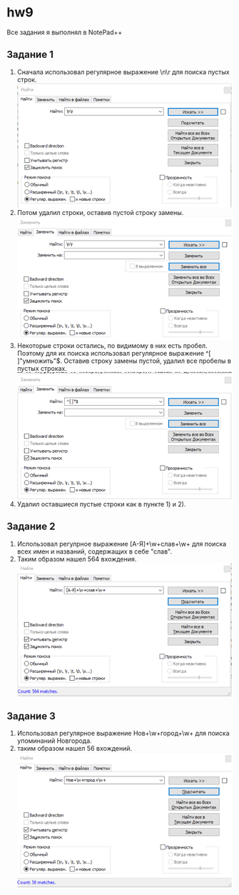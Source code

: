 # hw9
Все задания я выполнял в NotePad++
## Задание 1 
1) Сначала использовал регулярное выражение \n\r для поиска пустых строк. 
![Скрин](https://raw.githubusercontent.com/vladimirloginov999/hw9/master/Скриншот%2026-05-2018%20150241.png)
2) Потом удалил строки, оставив пустой строку замены.
![Скрин](https://raw.githubusercontent.com/vladimirloginov999/hw9/master/Скриншот%2026-05-2018%20150305.png)
3) Некоторые строки остались, по видимому в них есть пробел. Поэтому для их поиска использовал регулярное выражение ^[ ]"умножить"$. Оставив строку замены пустой, удалил все пробелы в пустых строках.
![Скрин](https://raw.githubusercontent.com/vladimirloginov999/hw9/master/Скриншот%2026-05-2018%20150403.png)
4) Удалил оставшиеся пустые строки как в пункте 1) и 2).
## Задание 2
1) Использовал регулрное выражение [А-Я]+\w+слав+\w+ для поиска всех имен и названий, содержащих в себе "слав".
2) Таким образом нашел 564 вхождения.
![Скрин](https://raw.githubusercontent.com/vladimirloginov999/hw9/master/Скриншот%2026-05-2018%20155504.png)
## Задание 3
1) Использовал регулярное выражение Нов+\w+город+\w+ для поиска упоминаний Новгорода.
2) таким образом нашел 56 вхождений.
![Скрин](https://raw.githubusercontent.com/vladimirloginov999/hw9/master/Скриншот%2026-05-2018%20163502.png)
